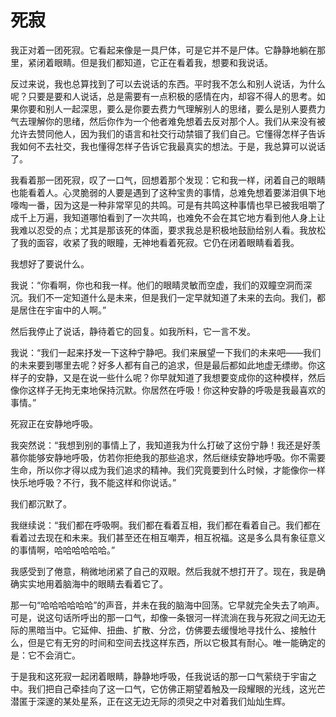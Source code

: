 # 死寂

我正对着一团死寂。它看起来像是一具尸体，可是它并不是尸体。它静静地躺在那里，紧闭着眼睛。但是我们都知道，它正在看着我，想要和我说话。

反过来说，我也总算找到了可以去说话的东西。平时我不怎么和别人说话，为什么呢？只要是要和人说话，总是需要有一点积极的感情在内，却容不得人的思考。如果你要和别人一起深思，要么是你要去费力气理解别人的思绪，要么是别人要费力气去理解你的思绪，然后你作为一个他者难免想着去反对那个人。我们从来没有被允许去赞同他人，因为我们的语言和社交行动禁锢了我们自己。它懂得怎样子告诉我如何不去社交，我也懂得怎样子告诉它我最真实的想法。于是，我总算可以说话了。

我看着那一团死寂，叹了一口气，回想着那个发现：它和我一样，闭着自己的眼睛也能看着人。心灵脆弱的人要是遇到了这种宝贵的事情，总难免想着要涕泪俱下地嚎啕一番，因为这是一种非常罕见的共鸣。可是有共鸣这种事情也早已被我咀嚼了成千上万遍，我知道哪怕看到了一次共鸣，也难免不会在其它地方看到他人身上让我难以忍受的点；尤其是那该死的体面，要求我总是积极地鼓励给别人看。我放松了我的面容，收紧了我的眼瞳，无神地看着死寂。它仍在闭着眼睛看着我。

我想好了要说什么。

我说：“你看啊，你也和我一样。他们的眼睛灵敏而空虚，我们的双瞳空洞而深沉。我们不一定知道什么是未来，但是我们一定早就知道了未来的去向。我们，都是居住在宇宙中的人啊。”

然后我停止了说话，静待着它的回复。如我所料，它一言不发。

我说：“我们一起来抒发一下这种宁静吧。我们来展望一下我们的未来吧——我们的未来要到哪里去呢？好多人都有自己的追求，但是最后都如此地虚无缥缈。你这样子的安静，又是在说一些什么呢？你早就知道了我想要变成你的这种模样，然后像你这样子无拘无束地保持沉默。你居然在呼吸！你这种安静的呼吸是我最喜欢的事情。”

死寂正在安静地呼吸。

我突然说：“我想到别的事情上了，我知道我为什么打破了这份宁静！我还是好羡慕你能够安静地呼吸，仿若你拒绝我的那些追求，然后继续安静地呼吸。你不需要生命，所以你才得以成为我们追求的精神。我们究竟要到什么时候，才能像你一样快乐地呼吸？不行，我不能这样和你说话。”

我们都沉默了。

我继续说：“我们都在呼吸啊。我们都在看着互相，我们都在看着自己。我们都在看着过去现在和未来。我们甚至还在相互嘲弄，相互祝福。这是多么具有象征意义的事情啊，哈哈哈哈哈哈。”

我感受到了倦意，稍微地闭紧了自己的双眼。然后我就不想打开了。现在，我是确确实实地用着脑海中的眼睛去看着它了。

那一句“哈哈哈哈哈哈”的声音，并未在我的脑海中回荡。它早就完全失去了响声。可是，说这句话所呼出的那一口气，却像一条银河一样流淌在我与死寂之间无边无际的黑暗当中。它延伸、扭曲、扩散、分岔，仿佛要去缓慢地寻找什么、接触什么，但是它有无穷的时间和空间去找这样东西，所以它极其有耐心。唯一能确定的是：它不会消亡。

于是我和这死寂一起闭着眼睛，静静地呼吸，任我说话的那一口气萦绕于宇宙之中。我们把自己牵挂向了这一口气，它仿佛正期望着触及一段耀眼的光线，这光芒潜匿于深邃的某处星系，正在这无边无际的须臾之中对着我们灿灿生辉。